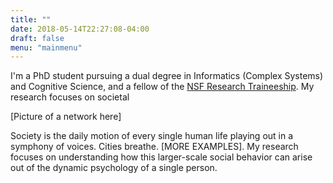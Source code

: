 ```yaml
---
title: ""
date: 2018-05-14T22:27:08-04:00
draft: false
menu: "mainmenu"
---
```


I'm a PhD student pursuing a dual degree in Informatics (Complex Systems) and Cognitive Science, and a fellow of the <a href="https://cns-nrt.indiana.edu">NSF Research Traineeship</a>. My research focuses on societal 

[Picture of a network here]

Society is the daily motion of every single human life playing out in a symphony of voices. Cities breathe. [MORE EXAMPLES]. My research focuses on understanding how this larger-scale social behavior can arise out of the dynamic psychology of a single person. 